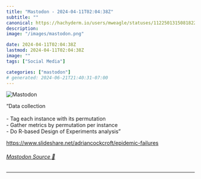 ```yaml
---
title: "Mastodon - 2024-04-11T02:04:38Z"
subtitle: ""
canonical: https://hachyderm.io/users/mweagle/statuses/112250131508182220
description:
image: "/images/mastodon.png"

date: 2024-04-11T02:04:38Z
lastmod: 2024-04-11T02:04:38Z
image: ""
tags: ["Social Media"]

categories: ["mastodon"]
# generated: 2024-06-21T21:40:31-07:00
---
```

![Mastodon](/images/mastodon.png)

<p>“Data collection<br />﻿﻿<br />- Tag each instance with its permutation<br />﻿﻿- Gather metrics by permutation per instance<br />﻿﻿- Do R-based Design of Experiments analysis”</p><p><a href="https://www.slideshare.net/adriancockcroft/epidemic-failures" target="_blank" rel="nofollow noopener noreferrer" translate="no"><span class="invisible">https://www.</span><span class="ellipsis">slideshare.net/adriancockcroft</span><span class="invisible">/epidemic-failures</span></a></p>


###### [Mastodon Source 🐘](https://hachyderm.io/@mweagle/112250131508182220)

___
